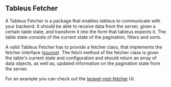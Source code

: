 ## Tableus Fetcher

A Tableus Fetcher is a package that enables tableus to communicate with your
backend. It should be able to receive data from the server, given a certain
table state, and transform it into the form that tableus expects it. The table
state consists of the current state of the pagination, filters and sorts.

A valid Tableus Fetcher has to provide a fetcher class, that implements the
fetcher interface
([source](https://github.com/zendricom/tableus/blob/main/src/fetcher/index.ts#L21-L23)).
The fetch method of the fetcher class is given the table's current state and
configuration and should return an array of data objects, as well as,
updated information on the pagination state from the server.

For an example you can check out the [laravel-rest-fetcher](https://github.com/zendricom/tableus-fetcher-laravel-rest) UI.
